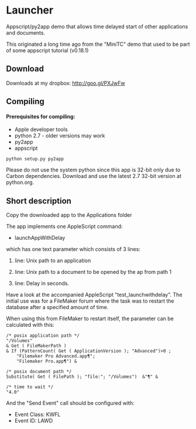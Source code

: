 Launcher
========

Appscript/py2app demo that allows time delayed start of other applications and documents.

This originated a long time ago from the "MiniTC" demo that used to be part of some appscript tutorial (v0.18.1)


## Download ##
Downloads at my dropbox: http://goo.gl/PXJwFw


## Compiling ##

#### Prerequisites for compiling: ####


+ Apple developer tools
+ python 2.7 - older versions may work
+ py2app
+ appscript

```
python setup.py py2app
```


Please do not use the system python since this app is 32-bit only due to Carbon dependencies. Download and use the latest 2.7 32-bit version at python.org.


## Short description ##


Copy the downloaded app to the Applications folder

The app implements one AppleScript command: 

- launchAppWithDelay

which has one text parameter which consists of 3 lines:

1. line: Unix path to an application

2. line: Unix path to a document to be opened by the ap from path 1

3. line: Delay in seconds.

Have a look at the accompanied AppleScript "test_launchwithdelay". The initial use was for a FileMaker forum where the task was to restart the database after a specified
amount of time.

When using this from FileMaker to restart itself, the parameter can be calculated
with this:

```
/* posix application path */
"/Volumes"
& Get ( FileMakerPath )
& If (PatternCount( Get ( ApplicationVersion ); "Advanced")>0 ;
    "Filemaker Pro Advanced.app¶";
    "Filemaker Pro.app¶") &

/* posix document path */
Substitute( Get ( FilePath ); "file:"; "/Volumes")  &"¶" &

/* time to wait */
"4.0"
```

And the "Send Event" call should be configured with:
+ Event Class: KWFL
+ Event ID: LAWD

